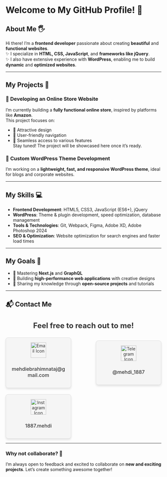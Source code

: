 # Welcome to My GitHub Profile! 👋

## About Me 🖐️
Hi there! I’m a **frontend developer** passionate about creating **beautiful** and **functional websites**.  
✨ I specialize in **HTML, CSS, JavaScript**, and **frameworks like jQuery**.  
✨ I also have extensive experience with **WordPress**, enabling me to build **dynamic** and **optimized websites**.  

---

## My Projects 🚀

### 🔧 **Developing an Online Store Website**  
I’m currently building a **fully functional online store**, inspired by platforms like **Amazon**.  
This project focuses on:  
- 📌 Attractive design  
- 📌 User-friendly navigation  
- 📌 Seamless access to various features  
Stay tuned! The project will be showcased here once it’s ready.  

### 🔧 **Custom WordPress Theme Development**  
I’m working on a **lightweight, fast, and responsive WordPress theme**, ideal for blogs and corporate websites.  

---

## My Skills 💻

- **Frontend Development**: HTML5, CSS3, JavaScript (ES6+), jQuery  
- **WordPress**: Theme & plugin development, speed optimization, database management  
- **Tools & Technologies**: Git, Webpack, Figma, Adobe XD, Adobe Photoshop 2024  
- **SEO & Optimization**: Website optimization for search engines and faster load times  

---

## My Goals 🌟

- 🚀 Mastering **Next.js** and **GraphQL**  
- 🚀 Building **high-performance web applications** with creative designs  
- 🚀 Sharing my knowledge through **open-source projects** and tutorials  

---

## 📬 Contact Me  

<div align="center" style="margin-bottom: 20px;">
    <h3 style="font-size: 24px; color: #333;">Feel free to reach out to me!</h3>
</div>

<div style="display: flex; justify-content: space-between; align-items: center; gap: 20px; flex-wrap: wrap;">
  
  <!-- Email Card (Left) -->
  <div style="border: 1px solid #ddd; border-radius: 8px; padding: 15px; text-align: center; width: 180px; background-color: #f5f5f5; box-shadow: 0 4px 6px rgba(0,0,0,0.1);">
      <a href="mailto:mehdiebrahimnataj@gmail.com" style="text-decoration: none; color: #333;">
          <img src="https://img.icons8.com/?size=64&width=100&id=CXYJjRfKlwI9&format=png&color=000000" alt="Email Icon" style="width: 50px; margin-bottom: 10px;">
          <p style="font-size: 16px; font-weight: 500;">mehdiebrahimnataj@gmail.com</p>
      </a>
  </div>
  
  <!-- Telegram Card (Center) -->
  <div style="border: 1px solid #ddd; border-radius: 8px; padding: 15px; text-align: center; width: 180px; background-color: #f5f5f5; box-shadow: 0 4px 6px rgba(0,0,0,0.1);">
      <a href="https://t.me/mehdi_1887" style="text-decoration: none; color: #333;">
          <img src="https://img.icons8.com/?size=64&id=oWiuH0jFiU0R&format=png&color=000000" alt="Telegram Icon" style="width: 50px; margin-bottom: 10px;">
          <p style="font-size: 16px; font-weight: 500;">@mehdi_1887</p>
      </a>
  </div>
  
  <!-- Instagram Card (Right) -->
  <div style="border: 1px solid #ddd; border-radius: 8px; padding: 15px; text-align: center; width: 180px; background-color: #f5f5f5; box-shadow: 0 4px 6px rgba(0,0,0,0.1);">
      <a href="https://instagram.com/1887.mehdi" style="text-decoration: none; color: #333;">
          <img src="https://img.icons8.com/?size=64&id=Xy10Jcu1L2Su&format=png&color=000000" alt="Instagram Icon" style="width: 50px; margin-bottom: 10px;">
          <p style="font-size: 16px; font-weight: 500;">1887.mehdi</p>
      </a>
  </div>

</div>













---

### Why not collaborate? 🤝  
I’m always open to feedback and excited to collaborate on **new and exciting projects**. Let’s create something awesome together!
